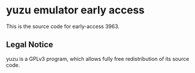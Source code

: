 yuzu emulator early access
=============

This is the source code for early-access 3963.

## Legal Notice

yuzu is a GPLv3 program, which allows fully free redistribution of its source code.